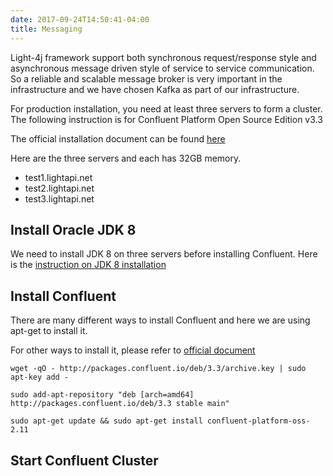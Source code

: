 ```yaml
---
date: 2017-09-24T14:50:41-04:00
title: Messaging
---
```


Light-4j framework support both synchronous request/response style and asynchronous 
message driven style of service to service communication. So a reliable and scalable
message broker is very important in the infrastructure and we have chosen Kafka as
part of our infrastructure. 

For production installation, you need at least three servers to form a cluster. The
following instruction is for Confluent Platform Open Source Edition v3.3

The official installation document can be found [here](https://docs.confluent.io/current/installation.html) 

Here are the three servers and each has 32GB memory.

* test1.lightapi.net
* test2.lightapi.net
* test3.lightapi.net

## Install Oracle JDK 8

We need to install JDK 8 on three servers before installing Confluent. Here is the
[instruction on JDK 8 installation](https://networknt.github.io/light-4j/devops/java/) 


## Install Confluent

There are many different ways to install Confluent and here we are using apt-get to
install it.

For other ways to install it, please refer to [official document](https://docs.confluent.io/current/installation.html#installation-apt)

```
wget -qO - http://packages.confluent.io/deb/3.3/archive.key | sudo apt-key add -

sudo add-apt-repository "deb [arch=amd64] http://packages.confluent.io/deb/3.3 stable main"

sudo apt-get update && sudo apt-get install confluent-platform-oss-2.11

```

## Start Confluent Cluster